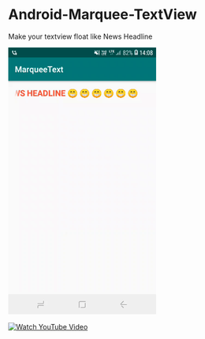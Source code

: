 # Android-Marquee-TextView
Make your textview float like News Headline

<img src="video/screen.gif" width="300" height="540" />

[![Watch YouTube Video](https://upload.wikimedia.org/wikipedia/commons/e/e1/Logo_of_YouTube_%282015-2017%29.svg)](https://www.youtube.com/watch?v=-qEAbW73_t4)
